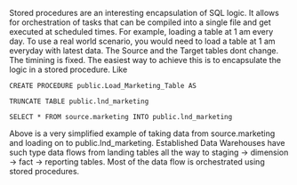 Stored procedures are an interesting encapsulation of SQL logic. It allows for orchestration of tasks that can be compiled into a single file and get executed at scheduled times. For example, loading a table at 1 am every day. To use a real world scenario, you would need to load a table at 1 am everyday with latest data. The Source and the Target tables dont change. The timining is fixed. The easiest way to achieve this is to encapsulate the logic in a stored procedure. Like 

```
CREATE PROCEDURE public.Load_Marketing_Table AS 

TRUNCATE TABLE public.lnd_marketing 

SELECT * FROM source.marketing INTO public.lnd_marketing

```

Above is a very simplified example of taking data from source.marketing and loading on to public.lnd_marketing. Established Data Warehouses have such type data flows from landing tables all the way to staging -> dimension -> fact -> reporting tables. Most of the data flow is orchestrated using stored procedures.